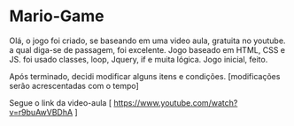 # Mario-Game
Olá, o jogo foi criado, se baseando em uma video aula, gratuita no youtube. a qual diga-se de passagem, foi excelente. 
Jogo baseado em HTML, CSS e JS.
foi usado classes, loop, Jquery, if e muita lógica. 
Jogo inicial, feito. 

Após terminado, decidi modificar alguns itens e condições.
[modificações serão acrescentadas com o tempo]

Segue o link da video-aula [ https://www.youtube.com/watch?v=r9buAwVBDhA ]
